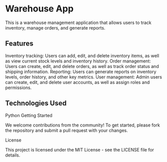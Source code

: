 # Warehouse App

This is a warehouse management application that allows users to track inventory, manage orders, and generate reports.

## Features

Inventory tracking: Users can add, edit, and delete inventory items, as well as view current stock levels and inventory history.
Order management: Users can create, edit, and delete orders, as well as track order status and shipping information.
Reporting: Users can generate reports on inventory levels, order history, and other key metrics.
User management: Admin users can create, edit, and delete user accounts, as well as assign roles and permissions.

## Technologies Used

Python
Getting Started

We welcome contributions from the community! To get started, please fork the repository and submit a pull request with your changes.

License

This project is licensed under the MIT License - see the LICENSE file for details.
